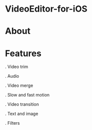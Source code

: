 # VideoEditor-for-iOS

# About 

# Features

. Video trim

. Audio

. Video merge

. Slow and fast motion

. Video transition

. Text and image

. Filters
